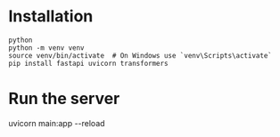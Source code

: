 # Installation

```
python
python -m venv venv
source venv/bin/activate  # On Windows use `venv\Scripts\activate`
pip install fastapi uvicorn transformers
```
# Run the server
uvicorn main:app --reload
```
